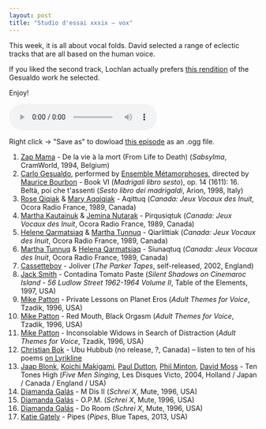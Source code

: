 ```yaml
---
layout: post
title: "Studio d'essai xxxix – vox"
---
```


This week, it is all about vocal folds. David selected a range of eclectic tracks that are all based on the human voice.

If you liked the second track, Lochlan actually prefers [this rendition](https://www.youtube.com/watch?v=5OwQ0HCw4DA) of the Gesualdo work he selected.

Enjoy!

<audio src="https://raw.githubusercontent.com/studio-dessai/podcasts/master/2015-05-07%20studio%20d%27essai%20xxxix.ogg" controls>
Your browser cannot play embedded audio. Download a better browser: but in the meantime, listen to the episode by downloading it below.
</audio>

Right click → "Save as" to dowload <a
href="https://raw.githubusercontent.com/studio-dessai/podcasts/master/2015-05-07%20studio%20d%27essai%20xxxix.ogg">this episode</a> as an .ogg file.

1. [Zap Mama](http://musicbrainz.org/artist/50c0ec9a-a2a3-4888-a8b0-a0cf565e5ac7) - De la vie à la mort (From Life to Death) (_Sabsylma_, CramWorld, 1994, Belgium)
1. [Carlo Gesualdo](http://musicbrainz.org/artist/c6c6f154-b3b8-4f82-a500-589373f41556), performed by [Ensemble Métamorphoses](http://musicbrainz.org/artist/a4d45b22-e4e4-42cd-81b3-eb41441bdac2), directed by [Maurice Bourbon](http://musicbrainz.org/artist/02159271-1c4e-4e53-91ce-429815a7129b) - Book VI (_Madrigali libro sesto_), op. 14 (1611): 16. Beltà, poi che t'assenti (_Sesto libro dei madrigaldi_, Arion, 1998, Italy)
1. [Rose Qiqiak](http://musicbrainz.org/artist/974a9a50-eba8-41b7-881a-aa1818ebd590) & [Mary Aqqiqiak](http://musicbrainz.org/artist/5f43526a-8d6d-4049-b971-8787eb31ffaf) - Aqittuq (_Canada: Jeux Vocaux des Inuit_, Ocora Radio France, 1989, Canada)
1. [Martha Kautainuk](http://musicbrainz.org/artist/b178121f-a61c-4839-98fe-5a66a1fd6e98) & [Jemina Nutarak](http://musicbrainz.org/artist/650c29f5-94f6-4691-8575-76faf698083e) - Pirqusiqtuk (_Canada: Jeux Vocaux des Inuit_, Ocora Radio France, 1989, Canada)
1. [Helene Qarmatsiaq](http://musicbrainz.org/artist/58513d20-a5c8-4064-ba7e-a99df6154777) & [Martha Tunnuq](http://musicbrainz.org/artist/3ace6ebd-942c-471a-acc3-79e66817f922) - Qiarlittiak (_Canada: Jeux Vocaux des Inuit_, Ocora Radio France, 1989, Canada)
1. [Martha Tunnuq](http://musicbrainz.org/artist/3ace6ebd-942c-471a-acc3-79e66817f922) & [Helena Qarmatsiaq](http://musicbrainz.org/artist/68a8b2c8-0adb-4075-8d5a-d0d806b73f83) - Siunaqtuq (_Canada: Jeux Vocaux des Inuit_, Ocora Radio France, 1989, Canada)
1. [Cassetteboy](http://musicbrainz.org/artist/a9bff0b2-400d-43d5-99a0-aa55292889f3) - Joliver (_The Parker Tapes_, self-released, 2002, England)
1. [Jack Smith](http://musicbrainz.org/artist/a00239b6-55fb-4dff-98af-b0c397f2e140) - Contadina Tomato Paste (_Silent Shadows on Cinemaroc Island - 56 Ludlow Street 1962-1964 Volume II_, Table of the Elements, 1997, USA)
1. [Mike Patton](http://musicbrainz.org/artist/6e891631-d99c-4768-8bc2-5e5feb42881c) - Private Lessons on Planet Eros (_Adult Themes for Voice_, Tzadik, 1996, USA)
1. [Mike Patton](http://musicbrainz.org/artist/6e891631-d99c-4768-8bc2-5e5feb42881c) - Red Mouth, Black Orgasm (_Adult Themes for Voice_, Tzadik, 1996, USA)
1. [Mike Patton](http://musicbrainz.org/artist/6e891631-d99c-4768-8bc2-5e5feb42881c) - Inconsolable Widows in Search of Distraction (_Adult Themes for Voice_, Tzadik, 1996, USA)
1. [Christian Bok](http://musicbrainz.org/artist/79207dba-fdc1-42ad-8597-94b3daccf7c1) - Ubu Hubbub (no release, ?, Canada) – listen to ten of his poems [on Lyrikline](http://www.lyrikline.org/en/poems/ubu-hubbub-10304#.VVH4_eSmXeQ)
1. [Jaap Blonk](http://musicbrainz.org/artist/43764e83-2f26-43b2-8a20-d491907e56af), [Koichi Makigami](http://musicbrainz.org/artist/05b92822-fea3-46c5-8c19-bf518c5ec204), [Paul Dutton](http://musicbrainz.org/artist/fb33ccc2-44d4-48e2-a4c5-a41426a8716a), [Phil Minton](http://musicbrainz.org/artist/8fb5b702-e404-4330-ab40-b0c8ffd3d294), [David Moss](http://musicbrainz.org/artist/25caa3b5-3594-4401-a0a5-9a3a9b9cf7f8) - Ten Tones High (_Five Men Singing_, Les Disques Victo, 2004, Holland / Japan / Canada / England / USA)
1. [Diamanda Galás](http://musicbrainz.org/artist/f569a00a-a5d4-4269-b383-e125a0b515a4) - M Dis II (_Schrei X_, Mute, 1996, USA)
1. [Diamanda Galás](http://musicbrainz.org/artist/f569a00a-a5d4-4269-b383-e125a0b515a4) - O.P.M. (_Schrei X_, Mute, 1996, USA)
1. [Diamanda Galás](http://musicbrainz.org/artist/f569a00a-a5d4-4269-b383-e125a0b515a4) - Do Room (_Schrei X_, Mute, 1996, USA)
1. [Katie Gately](http://musicbrainz.org/artist/232f238a-4f02-4a85-9a3b-6ece92d94156) - Pipes (_Pipes_, Blue Tapes, 2013, USA)